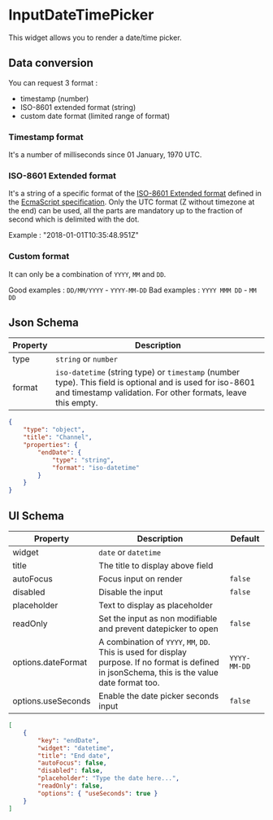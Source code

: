 # InputDateTimePicker

This widget allows you to render a date/time picker.

## Data conversion

You can request 3 format :
* timestamp (number)
* ISO-8601 extended format (string)
* custom date format (limited range of format)

### Timestamp format

It's a number of milliseconds since 01 January, 1970 UTC.

### ISO-8601 Extended format

It's a string of a specific format of the [ISO-8601 Extended format](https://fr.wikipedia.org/wiki/ISO_8601) defined in the [EcmaScript specification](https://www.ecma-international.org/ecma-262/5.1/#sec-15.9.1.15). Only the UTC format (Z without timezone at the end) can be used, all the parts are mandatory up to the fraction of second which is delimited with the dot.

Example : "2018-01-01T10:35:48.951Z"

### Custom format

It can only be a combination of `YYYY`, `MM` and `DD`.

Good examples : `DD/MM/YYYY` - `YYYY-MM-DD`
Bad examples : `YYYY MMM DD` - `MM DD`

## Json Schema

| Property | Description                                                                                                                                                               |
| -------- | ------------------------------------------------------------------------------------------------------------------------------------------------------------------------- |
| type     | `string` or `number`                                                                                                                                                      |
| format   | `iso-datetime` (string type) or `timestamp` (number type). This field is optional and is used for iso-8601 and timestamp validation. For other formats, leave this empty. |

```json
{
	"type": "object",
	"title": "Channel",
	"properties": {
		"endDate": {
			"type": "string",
			"format": "iso-datetime"
		}
	}
}
```


## UI Schema

| Property              | Description                                                                                                                                       | Default       |
| --------------------- | ------------------------------------------------------------------------------------------------------------------------------------------------- | ------------- |
| widget                | `date` or `datetime`                                                                                                                              |               |
| title                 | The title to display above field                                                                                                                  |               |
| autoFocus             | Focus input on render                                                                                                                             | `false`       |
| disabled              | Disable the input                                                                                                                                 | `false`       |
| placeholder           | Text to display as placeholder                                                                                                                    |               |
| readOnly              | Set the input as non modifiable and prevent datepicker to open                                                                                    | `false`       |
| options.dateFormat    | A combination of `YYYY`, `MM`, `DD`. This is used for display purpose. If no format is defined in jsonSchema, this is the value date format too.  | `YYYY-MM-DD`  |
| options.useSeconds    | Enable the date picker seconds input                                                                                                              | `false`       |

```json
[
	{
		"key": "endDate",
		"widget": "datetime",
		"title": "End date",
		"autoFocus": false,
		"disabled": false,
		"placeholder": "Type the date here...",
		"readOnly": false,
		"options": { "useSeconds": true }
	}
]
```
